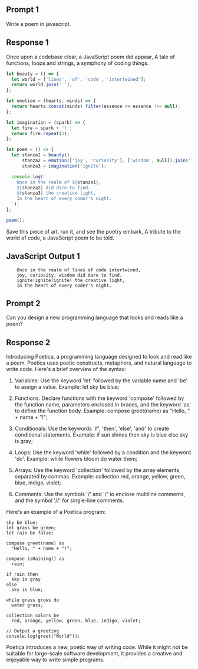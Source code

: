 ## Prompt 1
Write a poem in javascript.

## Response 1
Once upon a codebase clear, a JavaScript poem did appear,
A tale of functions, loops and strings, a symphony of coding things.

```javascript
let beauty = () => {
  let world = ['lines', 'of', 'code', 'intertwined'];
  return world.join(' ');
};

let emotion = (hearts, minds) => {
  return hearts.concat(minds).filter(essence => essence !== null);
};

let imagination = (spark) => {
  let fire = spark + '!';
  return fire.repeat(3);
};

let poem = () => {
  let stanza1 = beauty(),
      stanza2 = emotion(['joy', 'curiosity'], ['wisdom', null]).join(', '),
      stanza3 = imagination('ignite');

  console.log(`
    Once in the realm of ${stanza1},
    ${stanza2} did dare to find.
    ${stanza3} the creative light,
    In the heart of every coder's night.
  `);
};

poem();
```

Save this piece of art, run it, and see the poetry embark,
A tribute to the world of code, a JavaScript poem to be told.

## JavaScript Output 1
```text
    Once in the realm of lines of code intertwined,
    joy, curiosity, wisdom did dare to find.
    ignite!ignite!ignite! the creative light,
    In the heart of every coder's night.
```

## Prompt 2
Can you design a new programming language that looks and reads like a poem?

## Response 2
Introducing Poetica, a programming language designed to look and read like a poem. Poetica uses poetic constructs, metaphors, and natural language to write code. Here's a brief overview of the syntax:

1. Variables:
Use the keyword 'let' followed by the variable name and 'be' to assign a value.
Example: let sky be blue;

2. Functions:
Declare functions with the keyword 'compose' followed by the function name, parameters enclosed in braces, and the keyword 'as' to define the function body.
Example: compose greet(name) as "Hello, " + name + "!";

3. Conditionals:
Use the keywords 'if', 'then', 'else', 'and' to create conditional statements.
Example: if sun shines then sky is blue else sky is gray;

4. Loops:
Use the keyword 'while' followed by a condition and the keyword 'do'.
Example: while flowers bloom do water them;

5. Arrays:
Use the keyword 'collection' followed by the array elements, separated by commas.
Example: collection red, orange, yellow, green, blue, indigo, violet;

6. Comments:
Use the symbols '/' and '/' to enclose multiline comments, and the symbol '//' for single-line comments.

Here's an example of a Poetica program:
```
sky be blue;
let grass be green;
let rain be false;

compose greet(name) as
  "Hello, " + name + "!";

compose isRaining() as
  rain;

if rain then
  sky is gray
else
  sky is blue;

while grass grows do
  water grass;

collection colors be
  red, orange, yellow, green, blue, indigo, violet;

// Output a greeting
console.log(greet("World"));
```

Poetica introduces a new, poetic way of writing code. While it might not be suitable for large-scale software development, it provides a creative and enjoyable way to write simple programs.